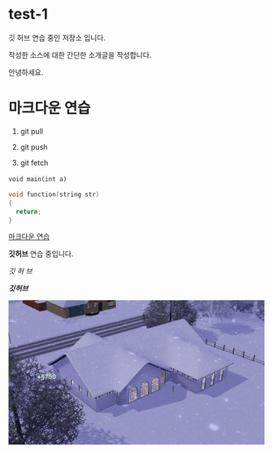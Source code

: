 # test-1
깃 허브 연습 중인 저장소 입니다.

작성한 소스에 대한 간단한 소개글을 작성합니다.

안녕하세요.

# 마크다운 연습

1. git pull

3. git push

2. git fetch

`void main(int a)`

```c++
void function(string str)
{
  return;
}
```

[마크다운 연습](https://www.github.com/CSK9/test-1, "클릭하면 이동합니다.")


**깃허브** 연습 중입니다.

*깃 허 브*

***깃허브***

![프로필 이미지](./Screenshot-429.jpg)
